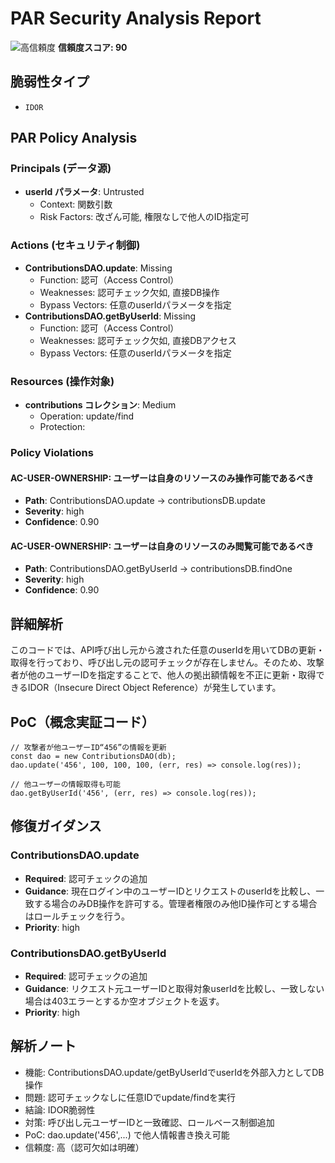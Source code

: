 # PAR Security Analysis Report

![高信頼度](https://img.shields.io/badge/信頼度-高-red) **信頼度スコア: 90**

## 脆弱性タイプ

- `IDOR`

## PAR Policy Analysis

### Principals (データ源)

- **userId パラメータ**: Untrusted
  - Context: 関数引数
  - Risk Factors: 改ざん可能, 権限なしで他人のID指定可

### Actions (セキュリティ制御)

- **ContributionsDAO.update**: Missing
  - Function: 認可（Access Control）
  - Weaknesses: 認可チェック欠如, 直接DB操作
  - Bypass Vectors: 任意のuserIdパラメータを指定
- **ContributionsDAO.getByUserId**: Missing
  - Function: 認可（Access Control）
  - Weaknesses: 認可チェック欠如, 直接DBアクセス
  - Bypass Vectors: 任意のuserIdパラメータを指定

### Resources (操作対象)

- **contributions コレクション**: Medium
  - Operation: update/find
  - Protection: 

### Policy Violations

#### AC-USER-OWNERSHIP: ユーザーは自身のリソースのみ操作可能であるべき

- **Path**: ContributionsDAO.update -> contributionsDB.update
- **Severity**: high
- **Confidence**: 0.90

#### AC-USER-OWNERSHIP: ユーザーは自身のリソースのみ閲覧可能であるべき

- **Path**: ContributionsDAO.getByUserId -> contributionsDB.findOne
- **Severity**: high
- **Confidence**: 0.90

## 詳細解析

このコードでは、API呼び出し元から渡された任意のuserIdを用いてDBの更新・取得を行っており、呼び出し元の認可チェックが存在しません。そのため、攻撃者が他のユーザーIDを指定することで、他人の拠出額情報を不正に更新・取得できるIDOR（Insecure Direct Object Reference）が発生しています。

## PoC（概念実証コード）

```text
// 攻撃者が他ユーザーID“456”の情報を更新
const dao = new ContributionsDAO(db);
dao.update('456', 100, 100, 100, (err, res) => console.log(res));

// 他ユーザーの情報取得も可能
dao.getByUserId('456', (err, res) => console.log(res));
```

## 修復ガイダンス

### ContributionsDAO.update

- **Required**: 認可チェックの追加
- **Guidance**: 現在ログイン中のユーザーIDとリクエストのuserIdを比較し、一致する場合のみDB操作を許可する。管理者権限のみ他ID操作可とする場合はロールチェックを行う。
- **Priority**: high

### ContributionsDAO.getByUserId

- **Required**: 認可チェックの追加
- **Guidance**: リクエスト元ユーザーIDと取得対象userIdを比較し、一致しない場合は403エラーとするか空オブジェクトを返す。
- **Priority**: high

## 解析ノート

- 機能: ContributionsDAO.update/getByUserIdでuserIdを外部入力としてDB操作
- 問題: 認可チェックなしに任意IDでupdate/findを実行
- 結論: IDOR脆弱性
- 対策: 呼び出し元ユーザーIDと一致確認、ロールベース制御追加
- PoC: dao.update('456',...) で他人情報書き換え可能
- 信頼度: 高（認可欠如は明確）

